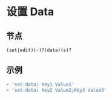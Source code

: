 # 设置 Data

## 节点

```text
(set|edit)(-)?(data)(s)?
```

## 示例

```yaml
- 'set-data: Key1 Value1'
- 'set-data: Key2 Value2;Key3 Value3'
```

